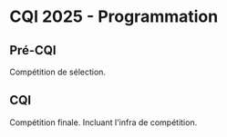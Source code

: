 # CQI 2025 - Programmation

## Pré-CQI

Compétition de sélection.

## CQI

Compétition finale. Incluant l'infra de compétition.
